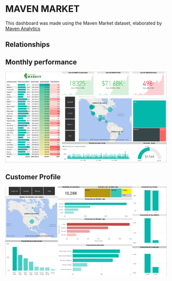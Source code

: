 # MAVEN MARKET

This dashboard was made using the Maven Market dataset, elaborated by [Maven Analytics](https://www.mavenanalytics.io/data-playground)

## Relationships


## Monthly performance

![Monthly performance](https://raw.githubusercontent.com/tnorio/BI_Dashboards/main/Maven_Market/monthly%20topline%20performance.png)

## Customer Profile

![Customer Profile](https://raw.githubusercontent.com/tnorio/BI_Dashboards/main/Maven_Market/Customer%20Profile.png)
